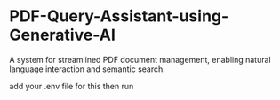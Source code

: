 # PDF-Query-Assistant-using-Generative-AI
A system for streamlined PDF document management, enabling natural language interaction and semantic search.


add your .env file for this then run 
